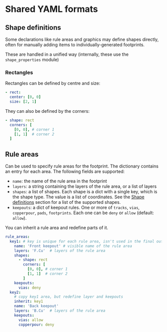 

# Shared YAML formats

## Shape definitions

Some declarations like rule areas and graphics may define shapes directly, often
for manually adding items to individually-generated footprints.

These are handled in a unified way (internally, these use the `shape_properties` module)

### Rectangles

Rectangles can be defined by centre and size:

~~~yaml
- rect:
  center: [0, 0]
  size: [2, 1]
~~~

They can also be defined by the corners:

~~~yaml
- shape: rect
  corners: [
    [0, 0], # corner 1
    [1, 1]  # corner 2
  ]
~~~

## Rule areas

Can be used to specify rule areas for the footprint. The dictionary contains an entry for each area.
The following fields are supported:

- `name`: the name of the rule area in the footprint
- `layers`: a string containing the layers of the rule area, or a list of layers
- `shapes`: a list of shapes. Each shape is a dict with a single key, which is the shape type. The value is a list of
  coordinates. See the [Shape definitions](#shape-definitions) section for a list of the supported shapes.
- `keepouts`: a dict of keepout rules. One or more of `tracks`, `vias`, `copperpour`, `pads`, `footprints`.
  Each one can be `deny` or `allow` (default: `allow`).

You can inherit a rule area and redefine parts of it.

~~~yaml
rule_areas:
  key1: # key is unique for each rule area, isn't used in the final output
    name: 'Front keepout' # visible name of the rule area
    layers: 'F.Cu'  # layers of the rule area
    shapes:
      - shape: rect
        corners: [
          [0, 0], # corner 1
          [1, 1]  # corner 2
        ]
    keepouts:
      vias: deny
  key2:
    # copy key1 area, but redefine layer and keepouts
    inherit: key1
    name: 'Back keepout'
    layers: 'B.Cu'  # layers of the rule area
    keepouts:
      vias: allow
      copperpour: deny
~~~